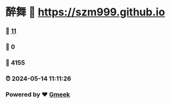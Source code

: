 # 醉舞 :link: https://szm999.github.io 
### :page_facing_up: [11](https://szm999.github.io/tag.html) 
### :speech_balloon: 0 
### :hibiscus: 4155 
### :alarm_clock: 2024-05-14 11:11:26 
### Powered by :heart: [Gmeek](https://github.com/Meekdai/Gmeek)
